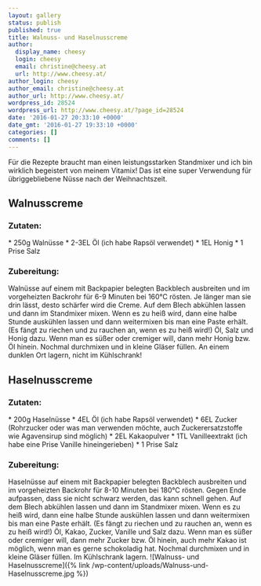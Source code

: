 ```yaml
---
layout: gallery
status: publish
published: true
title: Walnuss- und Haselnusscreme
author:
  display_name: cheesy
  login: cheesy
  email: christine@cheesy.at
  url: http://www.cheesy.at/
author_login: cheesy
author_email: christine@cheesy.at
author_url: http://www.cheesy.at/
wordpress_id: 28524
wordpress_url: http://www.cheesy.at/?page_id=28524
date: '2016-01-27 20:33:10 +0000'
date_gmt: '2016-01-27 19:33:10 +0000'
categories: []
comments: []
---
```

Für die Rezepte braucht man einen leistungsstarken Standmixer und ich bin wirklich begeistert von meinem Vitamix! Das ist eine super Verwendung für übriggebliebene Nüsse nach der Weihnachtszeit.
## Walnusscreme
### Zutaten:
\* 250g Walnüsse
\* 2-3EL Öl (ich habe Rapsöl verwendet)
\* 1EL Honig
\* 1 Prise Salz
### Zubereitung:
Walnüsse auf einem mit Backpapier belegten Backblech ausbreiten und im vorgeheizten Backrohr für 6-9 Minuten bei 160°C rösten. Je länger man sie drin lässt, desto schärfer wird die Creme. Auf dem Blech abkühlen lassen und dann im Standmixer mixen. Wenn es zu heiß wird, dann eine halbe Stunde auskühlen lassen und dann weitermixen bis man eine Paste erhält. (Es fängt zu riechen und zu rauchen an, wenn es zu heiß wird!) Öl, Salz und Honig dazu. Wenn man es süßer oder cremiger will, dann mehr Honig bzw. Öl hinein. Nochmal durchmixen und in kleine Gläser füllen. An einem dunklen Ort lagern, nicht im Kühlschrank!
## Haselnusscreme
### Zutaten:
\* 200g Haselnüsse
\* 4EL Öl (ich habe Rapsöl verwendet)
\* 6EL Zucker (Rohrzucker oder was man verwenden möchte, auch Zuckerersatzstoffe wie Agavensirup sind möglich)
\* 2EL Kakaopulver
\* 1TL Vanilleextrakt (ich habe eine Prise Vanille hineingerieben)
\* 1 Prise Salz
### Zubereitung:
Haselnüsse auf einem mit Backpapier belegten Backblech ausbreiten und im vorgeheizten Backrohr für 8-10 Minuten bei 180°C rösten. Gegen Ende aufpassen, dass sie nicht schwarz werden, das kann schnell gehen. Auf dem Blech abkühlen lassen und dann im Standmixer mixen. Wenn es zu heiß wird, dann eine halbe Stunde auskühlen lassen und dann weitermixen bis man eine Paste erhält. (Es fängt zu riechen und zu rauchen an, wenn es zu heiß wird!) Öl, Kakao, Zucker, Vanille und Salz dazu. Wenn man es süßer oder cremiger will, dann mehr Zucker bzw. Öl hinein, auch mehr Kakao ist möglich, wenn man es gerne schokoladig hat. Nochmal durchmixen und in kleine Gläser füllen. Im Kühlschrank lagern.
![Walnuss- und Haselnusscreme]({% link /wp-content/uploads/Walnuss-und-Haselnusscreme.jpg %})
